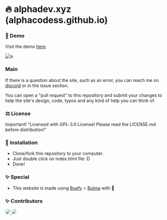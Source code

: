 # 🔥 alphadev.xyz (alphacodess.github.io)

### 🔧 Demo

Visit the demo [here](https://alphadev.xyz).

![a](https://user-images.githubusercontent.com/33429919/103913993-3d0a0b00-511a-11eb-80da-3928dd448a36.png)

### Main 
 If there is a question about the site, such as an error, you can reach me on [discord](https://discord.com/users/481425230636646419) or in the issue section.
 
 You can open a "pull request" to this repository and submit your changes to help the site's design, code, typos and any kind of help you can think of.
 
### ⚖️ License

Important! "Licensed with GPL-3.0 License! Please read the LICENSE.md before distribution!"

### 📩 Installation

* Clone/fork this repository to your computer.
* Just double click on index.html file :D 
* Done!

### ✨ Special 

* This website is made using [Buefy](https://buefy.org/) > [Bulma](http://bulma.io/) with 💙

### ✨ Contributors 

<a href="https://github.com/alphacodess" style="border-radius: 50% !important;">
  <img src="https://avatars1.githubusercontent.com/u/68996562?size=50" style="border-radius: 50% !important;">
</a>

<a href="https://github.com/UmutGulmez" style="border-radius: 50% !important;">
  <img src="https://avatars3.githubusercontent.com/u/33429919?size=50" style="border-radius: 50% !important;">
</a>

